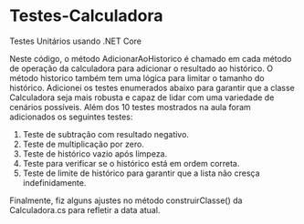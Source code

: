 # Testes-Calculadora

Testes Unitários usando .NET Core

Neste código, o método AdicionarAoHistorico é chamado em cada método de operação da calculadora para adicionar o resultado ao histórico. O método historico também tem uma lógica para limitar o tamanho do histórico.
Adicionei os testes enumerados abaixo para garantir que a classe Calculadora seja mais robusta e capaz de lidar com uma variedade de cenários possíveis. 
Além dos 10 testes mostrados na aula foram adicionados os seguintes testes:

1.	Teste de subtração com resultado negativo.
2.	Teste de multiplicação por zero.
3.	Teste de histórico vazio após limpeza.
4.	Teste para verificar se o histórico está em ordem correta.
5.	Teste de limite de histórico para garantir que a lista não cresça indefinidamente.

Finalmente, fiz alguns ajustes no método construirClasse() da Calculadora.cs para refletir a data atual.




